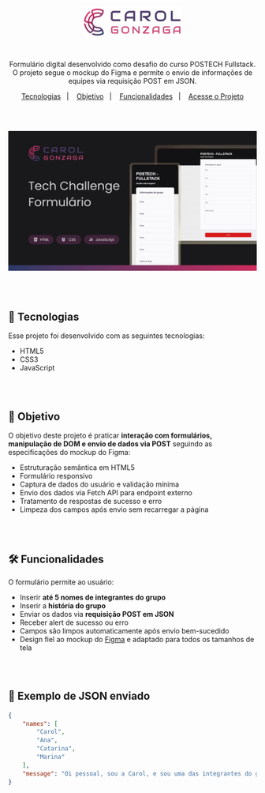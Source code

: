 <p align="center">
  <img src=".github/logo-carol-gonzaga.svg" alt="Minha Logo" width="200"/>
</p>

</br>

<p align="center">Formulário digital desenvolvido como desafio do curso POSTECH Fullstack. O projeto segue o mockup do Figma e permite o envio de informações de equipes via requisição POST em JSON.</p>

<p align="center">
  <a href="#-tecnologias">Tecnologias</a>&nbsp;&nbsp;&nbsp;|&nbsp;&nbsp;&nbsp;
  <a href="#-objetivo">Objetivo</a>&nbsp;&nbsp;&nbsp;|&nbsp;&nbsp;&nbsp;
  <a href="#-funcionalidades">Funcionalidades</a>&nbsp;&nbsp;&nbsp;|&nbsp;&nbsp;&nbsp;
  <a href="https://carolgonzaga.github.io/fiap-Tech-Challenge-Inaugural/" target="_blank">Acesse o Projeto</a>
</p>

</br>
</br>

<p align="center">
  <img src=".github/preview.jpg" alt="Preview do Projeto Formulário" width="600"/>
</p>

</br>
</br>

## 🚀 Tecnologias

Esse projeto foi desenvolvido com as seguintes tecnologias:

- HTML5
- CSS3
- JavaScript

</br>
</br>

## 🎯 Objetivo

O objetivo deste projeto é praticar **interação com formulários, manipulação de DOM e envio de dados via POST** seguindo as especificações do mockup do Figma:

- Estruturação semântica em HTML5
- Formulário responsivo
- Captura de dados do usuário e validação mínima
- Envio dos dados via Fetch API para endpoint externo
- Tratamento de respostas de sucesso e erro
- Limpeza dos campos após envio sem recarregar a página

</br>
</br>

## 🛠️ Funcionalidades

O formulário permite ao usuário:

- Inserir **até 5 nomes de integrantes do grupo**
- Inserir a **história do grupo**
- Enviar os dados via **requisição POST em JSON**
- Receber alert de sucesso ou erro
- Campos são limpos automaticamente após envio bem-sucedido
- Design fiel ao mockup do [Figma](https://www.figma.com/file/scLVh5Mov1SJlwMv0wQ2bW/POSTECH---FULLSTACK?type=design&node-id=0%3A1&mode=design&t=5tNVEAykHd8GeMof-1) e adaptado para todos os tamanhos de tela

</br>
</br>

## 📄 Exemplo de JSON enviado

```json
{
    "names": [
        "Carol",
        "Ana",
        "Catarina",
        "Marina"
    ],
    "message": "Oi pessoal, sou a Carol, e sou uma das integrantes do grupo! …"
}
